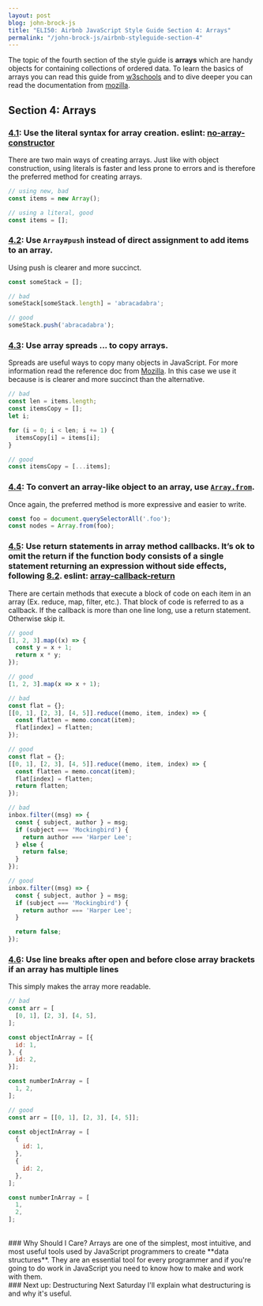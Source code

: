 ```yaml
---
layout: post
blog: john-brock-js
title: "ELI50: Airbnb JavaScript Style Guide Section 4: Arrays"
permalink: "/john-brock-js/airbnb-styleguide-section-4"
---
```


The topic of the fourth section of the style guide is **arrays** which are handy objects for containing collections of ordered data. To learn the basics of arrays you can read this guide from [w3schools][array basics] and to dive deeper you can read the documentation from [mozilla][array documentation].

## Section 4: Arrays
### [4.1][4.1]: Use the literal syntax for array creation. eslint: [no-array-constructor][no-array-constructor]
There are two main ways of creating arrays. Just like with object construction, using literals is faster and less prone to errors and is therefore the preferred method for creating arrays.
```javascript
// using new, bad
const items = new Array();

// using a literal, good
const items = [];
```
### [4.2][4.2]: Use `Array#push` instead of direct assignment to add items to an array.
Using push is clearer and more succinct.
```javascript
const someStack = [];

// bad
someStack[someStack.length] = 'abracadabra';

// good
someStack.push('abracadabra');
```
### [4.3][4.3]: Use array spreads ... to copy arrays.
Spreads are useful ways to copy many objects in JavaScript. For more information read the reference doc from [Mozilla][spread operator documentation]. In this case we use it because is is clearer and more succinct than the alternative.
```javascript
// bad
const len = items.length;
const itemsCopy = [];
let i;

for (i = 0; i < len; i += 1) {
  itemsCopy[i] = items[i];
}

// good
const itemsCopy = [...items];
```
### [4.4][4.4]: To convert an array-like object to an array, use [`Array.from`][array from].
Once again, the preferred method is more expressive and easier to write.
```javascript
const foo = document.querySelectorAll('.foo');
const nodes = Array.from(foo);
```
### [4.5][4.5]: Use return statements in array method callbacks. It’s ok to omit the return if the function body consists of a single statement returning an expression without side effects, following [8.2][8.2]. eslint: [array-callback-return][array-callback-return]
There are certain methods that execute a block of code on each item in an array (Ex. reduce, map, filter, etc.). That block of code is referred to as a callback. If the callback is more than one line long, use a return statement. Otherwise skip it.
```javascript
// good
[1, 2, 3].map((x) => {
  const y = x + 1;
  return x * y;
});

// good
[1, 2, 3].map(x => x + 1);

// bad
const flat = {};
[[0, 1], [2, 3], [4, 5]].reduce((memo, item, index) => {
  const flatten = memo.concat(item);
  flat[index] = flatten;
});

// good
const flat = {};
[[0, 1], [2, 3], [4, 5]].reduce((memo, item, index) => {
  const flatten = memo.concat(item);
  flat[index] = flatten;
  return flatten;
});

// bad
inbox.filter((msg) => {
  const { subject, author } = msg;
  if (subject === 'Mockingbird') {
    return author === 'Harper Lee';
  } else {
    return false;
  }
});

// good
inbox.filter((msg) => {
  const { subject, author } = msg;
  if (subject === 'Mockingbird') {
    return author === 'Harper Lee';
  }

  return false;
});
```

### [4.6][4.6]: Use line breaks after open and before close array brackets if an array has multiple lines
This simply makes the array more readable.
```javascript
// bad
const arr = [
  [0, 1], [2, 3], [4, 5],
];

const objectInArray = [{
  id: 1,
}, {
  id: 2,
}];

const numberInArray = [
  1, 2,
];

// good
const arr = [[0, 1], [2, 3], [4, 5]];

const objectInArray = [
  {
    id: 1,
  },
  {
    id: 2,
  },
];

const numberInArray = [
  1,
  2,
];
```

<br>
### Why Should I Care?
Arrays are one of the simplest, most intuitive, and most useful tools used by JavaScript programmers to create **data structures**. They are an essential tool for every programmer and if you're going to do work in JavaScript you need to know how to make and work with them.

<br>
### Next up: Destructuring
Next Saturday I'll explain what destructuring is and why it's useful.

[style guide]: https://github.com/airbnb/javascript#types--primitives
[airbnb]: https://www.airbnb.com/

[array basics]: https://www.w3schools.com/js/js_arrays.asp
[array documentation]: https://developer.mozilla.org/en-US/docs/Web/JavaScript/Reference/Global_Objects/Array
[spread operator documentation]: https://developer.mozilla.org/en-US/docs/Web/JavaScript/Reference/Operators/Spread_operator
[array from]: https://developer.mozilla.org/en/docs/Web/JavaScript/Reference/Global_Objects/Array/from

[4.1]: https://github.com/airbnb/javascript#arrays--literals
[4.2]: https://github.com/airbnb/javascript#arrays--push
[4.3]: https://github.com/airbnb/javascript#es6-array-spreads
[4.4]: https://github.com/airbnb/javascript#arrays--from
[4.5]: https://github.com/airbnb/javascript#arrays--callback-return
[4.6]: https://github.com/airbnb/javascript#arrays--bracket-newline
[8.2]: https://github.com/airbnb/javascript#arrows--implicit-return

[no-array-constructor]: http://eslint.org/docs/rules/no-array-constructor.html
[array-callback-return]:http://eslint.org/docs/rules/array-callback-return